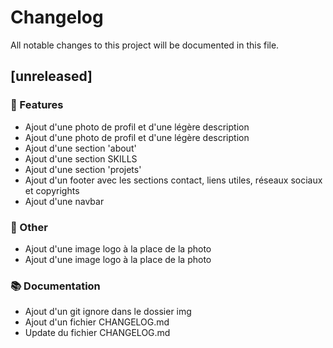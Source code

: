 # Changelog

All notable changes to this project will be documented in this file.

## [unreleased]

### 🚀 Features

- Ajout d'une photo de profil et d'une légère description
- Ajout d'une photo de profil et d'une légère description
- Ajout d'une section 'about'
- Ajout d'une section SKILLS
- Ajout d'une section 'projets'
- Ajout d'un footer avec les sections contact, liens utiles, réseaux sociaux et copyrights
- Ajout d'une navbar

### 💼 Other

- Ajout d'une image logo à la place de la photo
- Ajout d'une image logo à la place de la photo

### 📚 Documentation

- Ajout d'un git ignore dans le dossier img
- Ajout d'un fichier CHANGELOG.md
- Update du fichier CHANGELOG.md

<!-- generated by git-cliff -->
